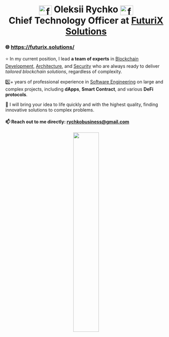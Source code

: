 <h1 align="center">
<img align="center" src="https://futurix.solutions/_next/static/media/logo-small.fbc43e61.svg" alt="futurix solutions" height="30" width="40" /> Oleksii Rychko <img align="center" src="https://futurix.solutions/_next/static/media/logo-small.fbc43e61.svg" alt="futurix solutions" height="30" width="40" />
<br/>
Chief Technology Officer at <a href="https://futurix.solutions/" target="blank">FuturiX Solutions</a>
</h1>

<h3>🌐 <a href="https://futurix.solutions/" target="blank">https://futurix.solutions/</a></h3>

⭐ In my current position, I lead <b>a team of experts</b> in <u>Blockchain Development</u>, <u>Architecture</u>, and <u>Security</u> who are always ready to deliver <i>tailored blockchain solutions</i>, regardless of complexity.  

5️⃣+ years of professional experience in <u>Software Engineering</u> on large and complex projects, including <b>dApps</b>, <b>Smart Contract</b>, and various <b>DeFi protocols</b>.  

🎯 I will bring your idea to life quickly and with the highest quality, finding innovative solutions to complex problems.

<h4>📫 Reach out to me directly: <a href="mailto:rychkobusiness@gmail.com" target="blank">rychkobusiness@gmail.com</a></h4>

<p align="center">
<a href="https://futurix.solutions/">
<img style="width: 40%;height: 40%;display: block;margin-left: auto;margin-right: auto;" src="https://github.com/user-attachments/assets/8453e1bd-d421-45be-b03e-0e058c66ea35" />
</a>
</p> 
